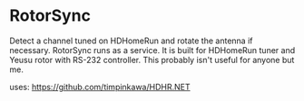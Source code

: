 # RotorSync

Detect a channel tuned on HDHomeRun and rotate the antenna if necessary.  RotorSync runs as a service.  It is built for HDHomeRun tuner and Yeusu rotor with RS-232 controller.  This probably isn't useful for anyone but me.

uses: https://github.com/timpinkawa/HDHR.NET
